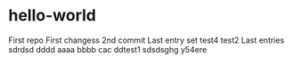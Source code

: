 # hello-world
First repo
First changess
2nd commit
Last entry set
test4
test2
Last entries
sdrdsd
dddd
aaaa
bbbb
cac
ddtest1
sdsdsghg
y54ere
